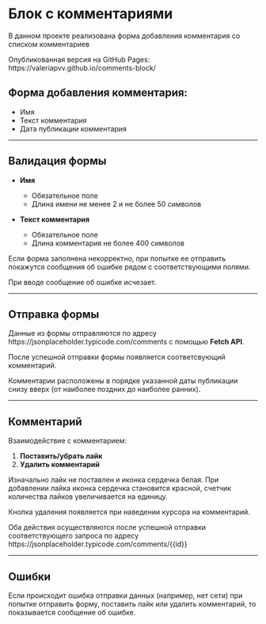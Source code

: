 # Блок с комментариями
<p>В данном проекте реализована форма добавления комментария со списком комментариев</p>
<p>Опубликованная версия на GitHub Pages: https://valeriapvv.github.io/comments-block/ </p>

## Форма добавления комментария:
  + Имя
  + Текст комментария
  + Дата публикации комментария
  
****

## Валидация формы
* **Имя**
  + Обязательное поле
  + Длина имени не менее 2 и не более 50 символов
 
* **Текст комментария**
  + Обязательное поле
  + Длина комментария не более 400 символов
  
<p>Если форма заполнена некорректно, при попытке ее отправить покажутся сообщения об ошибке рядом с соответствующими полями.</p>
<p>При вводе сообщение об ошибке исчезает.</p>

****

## Отправка формы
<p>Данные из формы отправляются по адресу https://jsonplaceholder.typicode.com/comments с помощью <b>Fetch API</b>.</p>
<p>После успешной отправки формы появляется соответсвующий комментарий.</p>
<p>Комментарии расположены в порядке указанной даты публикации снизу вверх (от наиболее поздних до наиболее ранних). </p>

****

## Комментарий
Взаимодействие с комментарием:
  1. **Поставить/убрать лайк**
  2. **Удалить комментарий**

<p>Изначально лайк не поставлен и иконка сердечка белая. При добавлении лайка иконка сердечка становится красной, счетчик количества лайков увеличивается на единицу.</p>
<p>Кнопка удаления появляется при наведении курсора на комментарий.</p>
<p>Оба действия осуществляются после успешной отправки соответствующего запроса по адресу https://jsonplaceholder.typicode.com/comments/{{id}}</p>

****

## Ошибки
<p>Если происходит ошибка отправки данных (например, нет сети) при попытке отправить форму, поставить лайк или удалить комментарий,
то показывается сообщение об ошибке.</p>
  
